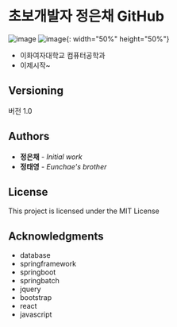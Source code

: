 # 초보개발자 정은채 GitHub 
![image](https://user-images.githubusercontent.com/103551807/163096470-2ff35d13-cc85-4945-bfa8-c45858592c9f.png)
![image](https://user-images.githubusercontent.com/103551807/163308653-fa712a68-ff15-44c0-a73e-963843ba76c9.png){: width="50%" height="50%"}

* 이화여자대학교 컴퓨터공학과
* 이제시작~

## Versioning
버전 1.0

## Authors
* **정은채** - *Initial work* 
* **정태영** - *Eunchae's brother*

## License

This project is licensed under the MIT License 

## Acknowledgments

* database 
* springframework
* springboot
* springbatch
* jquery
* bootstrap
* react
* javascript
